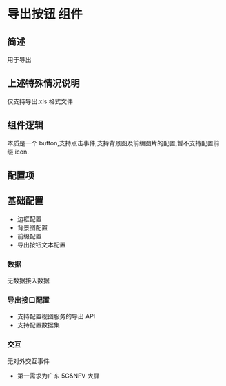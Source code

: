 

# 导出按钮 组件

## 简述

用于导出

## 上述特殊情况说明

仅支持导出.xls 格式文件

## 组件逻辑

本质是一个 button,支持点击事件,支持背景图及前缀图片的配置,暂不支持配置前缀 icon.

## 配置项

## 基础配置

-   边框配置
-   背景图配置
-   前缀配置
-   导出按钮文本配置

### 数据

无数据接入数据

### 导出接口配置

-   支持配置视图服务的导出 API
-   支持配置数据集

### 交互

无对外交互事件

-   第一需求为广东 5G&NFV 大屏
